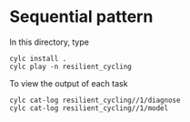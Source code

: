 # Sequential pattern

In this directory, type
```
cylc install .
cylc play -n resilient_cycling
```

To view the output of each task
```
cylc cat-log resilient_cycling//1/diagnose
cylc cat-log resilient_cycling//1/model
```
